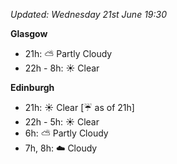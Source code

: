 *Updated: Wednesday 21st June 19:30*

**Glasgow**

* 21h: :partly_sunny: Partly Cloudy
* 22h - 8h: :sunny: Clear

**Edinburgh**

* 21h: :sunny: Clear [:umbrella: as of 21h]
* 22h - 5h: :sunny: Clear
* 6h: :partly_sunny: Partly Cloudy
* 7h, 8h: :cloud: Cloudy
